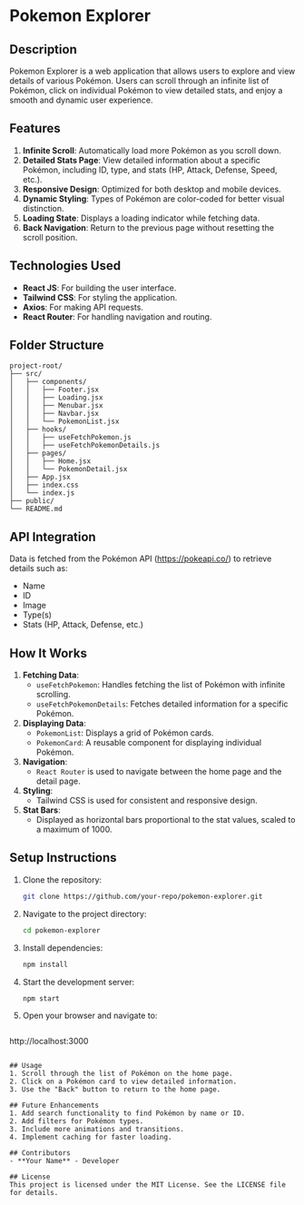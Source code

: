 # Pokemon Explorer

## Description
Pokemon Explorer is a web application that allows users to explore and view details of various Pokémon. Users can scroll through an infinite list of Pokémon, click on individual Pokémon to view detailed stats, and enjoy a smooth and dynamic user experience.

## Features
1. **Infinite Scroll**: Automatically load more Pokémon as you scroll down.
2. **Detailed Stats Page**: View detailed information about a specific Pokémon, including ID, type, and stats (HP, Attack, Defense, Speed, etc.).
3. **Responsive Design**: Optimized for both desktop and mobile devices.
4. **Dynamic Styling**: Types of Pokémon are color-coded for better visual distinction.
5. **Loading State**: Displays a loading indicator while fetching data.
6. **Back Navigation**: Return to the previous page without resetting the scroll position.

## Technologies Used
- **React JS**: For building the user interface.
- **Tailwind CSS**: For styling the application.
- **Axios**: For making API requests.
- **React Router**: For handling navigation and routing.

## Folder Structure
```
project-root/
├── src/
│   ├── components/
│   │   ├── Footer.jsx
│   │   ├── Loading.jsx
│   │   ├── Menubar.jsx
│   │   ├── Navbar.jsx
│   │   └── PokemonList.jsx
│   ├── hooks/
│   │   ├── useFetchPokemon.js
│   │   ├── useFetchPokemonDetails.js
│   ├── pages/
│   │   ├── Home.jsx
│   │   └── PokemonDetail.jsx
│   ├── App.jsx
│   ├── index.css
│   └── index.js
├── public/
└── README.md
```

## API Integration
Data is fetched from the Pokémon API (https://pokeapi.co/) to retrieve details such as:
- Name
- ID
- Image
- Type(s)
- Stats (HP, Attack, Defense, etc.)

## How It Works
1. **Fetching Data**:
    - `useFetchPokemon`: Handles fetching the list of Pokémon with infinite scrolling.
    - `useFetchPokemonDetails`: Fetches detailed information for a specific Pokémon.
2. **Displaying Data**:
    - `PokemonList`: Displays a grid of Pokémon cards.
    - `PokemonCard`: A reusable component for displaying individual Pokémon.
3. **Navigation**:
    - `React Router` is used to navigate between the home page and the detail page.
4. **Styling**:
    - Tailwind CSS is used for consistent and responsive design.
5. **Stat Bars**:
    - Displayed as horizontal bars proportional to the stat values, scaled to a maximum of 1000.

## Setup Instructions
1. Clone the repository:
   ```bash
   git clone https://github.com/your-repo/pokemon-explorer.git
   ```
2. Navigate to the project directory:
   ```bash
   cd pokemon-explorer
   ```
3. Install dependencies:
   ```bash
   npm install
   ```
4. Start the development server:
   ```bash
   npm start
   ```
5. Open your browser and navigate to:
   ```
http://localhost:3000
   ```

## Usage
1. Scroll through the list of Pokémon on the home page.
2. Click on a Pokémon card to view detailed information.
3. Use the "Back" button to return to the home page.

## Future Enhancements
1. Add search functionality to find Pokémon by name or ID.
2. Add filters for Pokémon types.
3. Include more animations and transitions.
4. Implement caching for faster loading.

## Contributors
- **Your Name** - Developer

## License
This project is licensed under the MIT License. See the LICENSE file for details.

